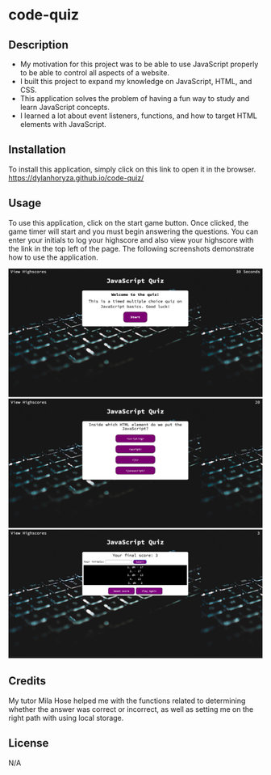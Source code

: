 # code-quiz
## Description
- My motivation for this project was to be able to use JavaScript properly to be able to control all aspects of a website.
- I built this project to expand my knowledge on JavaScript, HTML, and CSS.
- This application solves the problem of having a fun way to study and learn JavaScript concepts.
- I learned a lot about event listeners, functions, and how to target HTML elements with JavaScript.
## Installation
To install this application, simply click on this link to open it in the browser.
https://dylanhoryza.github.io/code-quiz/
## Usage
To use this application, click on the start game button. Once clicked, the game timer will start and you must begin answering the questions.
You can enter your initials to log your highscore and also view your highscore with the link in the top left of the page. The following screenshots
demonstrate how to use the application.
   
  ![screenshot_1](assets/images/screenshot_1.png)
  ![screenshot_2](assets/images/screenshot_2.png)
  ![screenshot_3](assets/images/screenshot_3.png)
   
## Credits
My tutor Mila Hose helped me with the functions related to determining whether the answer was correct or incorrect, as well as setting me on the right 
path with using local storage.
## License
N/A

